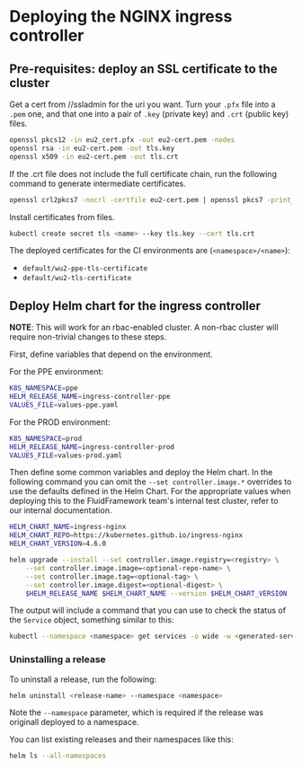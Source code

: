 # Deploying the NGINX ingress controller

## Pre-requisites: deploy an SSL certificate to the cluster

Get a cert from //ssladmin for the uri you want.
Turn your `.pfx` file into a `.pem` one, and that one into a pair of `.key` (private key) and `.crt` (public key) files.

```bash
openssl pkcs12 -in eu2_cert.pfx -out eu2-cert.pem -nodes
openssl rsa -in eu2-cert.pem -out tls.key
openssl x509 -in eu2-cert.pem -out tls.crt
```

If the .crt file does not include the full certificate chain, run the following command to generate intermediate certificates.

```bash
openssl crl2pkcs7 -nocrl -certfile eu2-cert.pem | openssl pkcs7 -print_certs -out tls.crt
```

Install certificates from files.

```bash
kubectl create secret tls <name> --key tls.key --cert tls.crt
```

The deployed certificates for the CI environments are (`<namespace>/<name>`):

-   `default/wu2-ppe-tls-certificate`
-   `default/wu2-tls-certificate`

## Deploy Helm chart for the ingress controller

**NOTE**: This will work for an rbac-enabled cluster.
A non-rbac cluster will require non-trivial changes to these steps.

First, define variables that depend on the environment.

For the PPE environment:

```bash
K8S_NAMESPACE=ppe
HELM_RELEASE_NAME=ingress-controller-ppe
VALUES_FILE=values-ppe.yaml
```

For the PROD environment:

```bash
K8S_NAMESPACE=prod
HELM_RELEASE_NAME=ingress-controller-prod
VALUES_FILE=values-prod.yaml
```

Then define some common variables and deploy the Helm chart.
In the following command you can omit the `--set controller.image.*` overrides to use the defaults defined in the Helm Chart.
For the appropriate values when deploying this to the FluidFramework team's internal test cluster, refer to our internal
documentation.

```bash
HELM_CHART_NAME=ingress-nginx
HELM_CHART_REPO=https://kubernetes.github.io/ingress-nginx
HELM_CHART_VERSION=4.6.0

helm upgrade --install --set controller.image.registry=<registry> \
	--set controller.image.image=<optional-repo-name> \
	--set controller.image.tag=<optional-tag> \
	--set controller.image.digest=<optional-digest> \
	$HELM_RELEASE_NAME $HELM_CHART_NAME --version $HELM_CHART_VERSION --repo $HELM_CHART_REPO -f $VALUES_FILE --namespace $K8S_NAMESPACE --create-namespace
```

The output will include a command that you can use to check the status of the `Service` object, something similar to this:

```bash
kubectl --namespace <namespace> get services -o wide -w <generated-service-name>
```

### Uninstalling a release

To uninstall a release, run the following:

```bash
helm uninstall <release-name> --namespace <namespace>
```

Note the `--namespace` parameter, which is required if the release was originall deployed to a namespace.

You can list existing releases and their namespaces like this:

```bash
helm ls --all-namespaces
```
